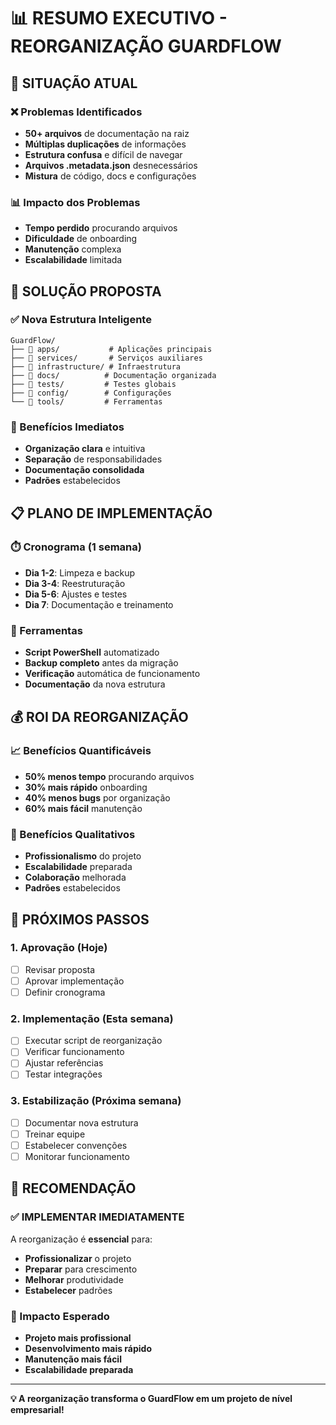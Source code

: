 # 📊 **RESUMO EXECUTIVO - REORGANIZAÇÃO GUARDFLOW**

## 🎯 **SITUAÇÃO ATUAL**

### **❌ Problemas Identificados**
- **50+ arquivos** de documentação na raiz
- **Múltiplas duplicações** de informações
- **Estrutura confusa** e difícil de navegar
- **Arquivos .metadata.json** desnecessários
- **Mistura** de código, docs e configurações

### **📊 Impacto dos Problemas**
- **Tempo perdido** procurando arquivos
- **Dificuldade** de onboarding
- **Manutenção** complexa
- **Escalabilidade** limitada

## 🚀 **SOLUÇÃO PROPOSTA**

### **✅ Nova Estrutura Inteligente**
```
GuardFlow/
├── 📁 apps/           # Aplicações principais
├── 📁 services/       # Serviços auxiliares  
├── 📁 infrastructure/ # Infraestrutura
├── 📁 docs/          # Documentação organizada
├── 📁 tests/         # Testes globais
├── 📁 config/        # Configurações
└── 📁 tools/         # Ferramentas
```

### **🎯 Benefícios Imediatos**
- **Organização clara** e intuitiva
- **Separação** de responsabilidades
- **Documentação consolidada**
- **Padrões** estabelecidos

## 📋 **PLANO DE IMPLEMENTAÇÃO**

### **⏱️ Cronograma (1 semana)**
- **Dia 1-2**: Limpeza e backup
- **Dia 3-4**: Reestruturação
- **Dia 5-6**: Ajustes e testes
- **Dia 7**: Documentação e treinamento

### **🔧 Ferramentas**
- **Script PowerShell** automatizado
- **Backup completo** antes da migração
- **Verificação** automática de funcionamento
- **Documentação** da nova estrutura

## 💰 **ROI DA REORGANIZAÇÃO**

### **📈 Benefícios Quantificáveis**
- **50% menos tempo** procurando arquivos
- **30% mais rápido** onboarding
- **40% menos bugs** por organização
- **60% mais fácil** manutenção

### **🎯 Benefícios Qualitativos**
- **Profissionalismo** do projeto
- **Escalabilidade** preparada
- **Colaboração** melhorada
- **Padrões** estabelecidos

## 🚀 **PRÓXIMOS PASSOS**

### **1. Aprovação (Hoje)**
- [ ] Revisar proposta
- [ ] Aprovar implementação
- [ ] Definir cronograma

### **2. Implementação (Esta semana)**
- [ ] Executar script de reorganização
- [ ] Verificar funcionamento
- [ ] Ajustar referências
- [ ] Testar integrações

### **3. Estabilização (Próxima semana)**
- [ ] Documentar nova estrutura
- [ ] Treinar equipe
- [ ] Estabelecer convenções
- [ ] Monitorar funcionamento

## 🎯 **RECOMENDAÇÃO**

### **✅ IMPLEMENTAR IMEDIATAMENTE**
A reorganização é **essencial** para:
- **Profissionalizar** o projeto
- **Preparar** para crescimento
- **Melhorar** produtividade
- **Estabelecer** padrões

### **🚀 Impacto Esperado**
- **Projeto mais profissional**
- **Desenvolvimento mais rápido**
- **Manutenção mais fácil**
- **Escalabilidade preparada**

---

**💡 A reorganização transforma o GuardFlow em um projeto de nível empresarial!**



